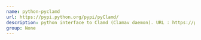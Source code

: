 ```yaml
---
name: python-pyclamd
url: https://pypi.python.org/pypi/pyClamd/
description: python interface to Clamd (Clamav daemon). URL : https://pypi.python.org/pypi/pyClamd/ Groups : None
group: None
---
```

